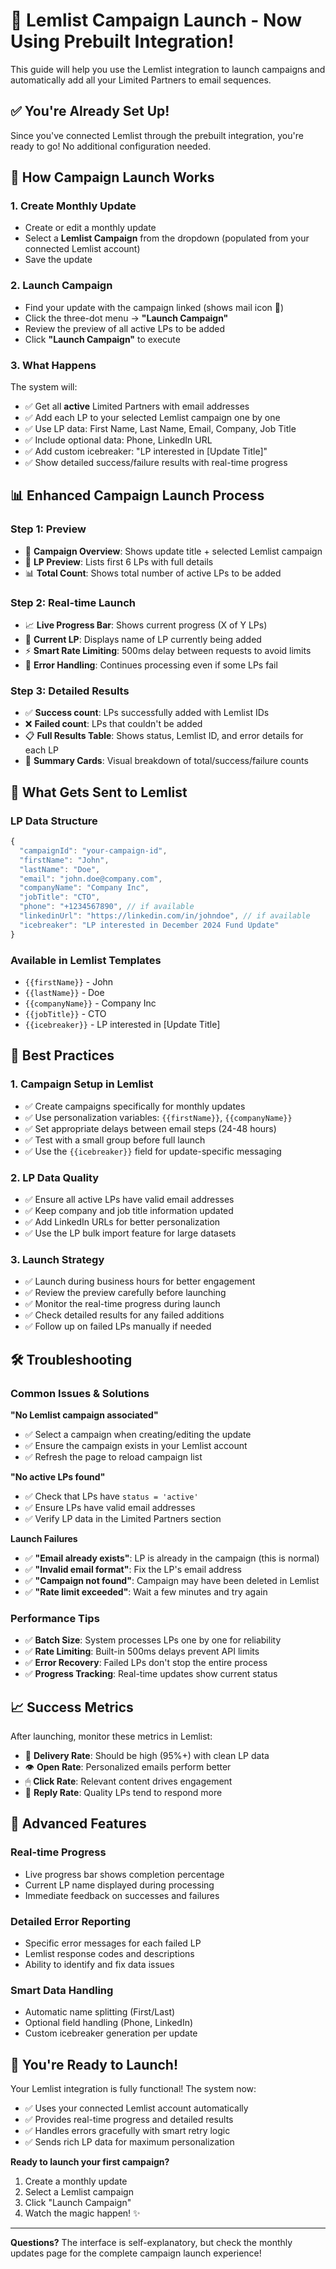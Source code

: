 # 🚀 Lemlist Campaign Launch - Now Using Prebuilt Integration!

This guide will help you use the Lemlist integration to launch campaigns and automatically add all your Limited Partners to email sequences.

## ✅ You're Already Set Up!

Since you've connected Lemlist through the prebuilt integration, you're ready to go! No additional configuration needed.

## 🎯 How Campaign Launch Works

### 1. Create Monthly Update
- Create or edit a monthly update
- Select a **Lemlist Campaign** from the dropdown (populated from your connected Lemlist account)
- Save the update

### 2. Launch Campaign
- Find your update with the campaign linked (shows mail icon 📧)
- Click the three-dot menu → **"Launch Campaign"**
- Review the preview of all active LPs to be added
- Click **"Launch Campaign"** to execute

### 3. What Happens
The system will:
- ✅ Get all **active** Limited Partners with email addresses
- ✅ Add each LP to your selected Lemlist campaign one by one
- ✅ Use LP data: First Name, Last Name, Email, Company, Job Title
- ✅ Include optional data: Phone, LinkedIn URL
- ✅ Add custom icebreaker: "LP interested in [Update Title]"
- ✅ Show detailed success/failure results with real-time progress

## 📊 Enhanced Campaign Launch Process

### Step 1: Preview
- 🎯 **Campaign Overview**: Shows update title + selected Lemlist campaign
- 👥 **LP Preview**: Lists first 6 LPs with full details
- 📊 **Total Count**: Shows total number of active LPs to be added

### Step 2: Real-time Launch
- 📈 **Live Progress Bar**: Shows current progress (X of Y LPs)
- 👤 **Current LP**: Displays name of LP currently being added  
- ⚡ **Smart Rate Limiting**: 500ms delay between requests to avoid limits
- 🔄 **Error Handling**: Continues processing even if some LPs fail

### Step 3: Detailed Results
- ✅ **Success count**: LPs successfully added with Lemlist IDs
- ❌ **Failed count**: LPs that couldn't be added
- 📋 **Full Results Table**: Shows status, Lemlist ID, and error details for each LP
- 🎯 **Summary Cards**: Visual breakdown of total/success/failure counts

## 🔗 What Gets Sent to Lemlist

### LP Data Structure
```javascript
{
  "campaignId": "your-campaign-id",
  "firstName": "John",
  "lastName": "Doe", 
  "email": "john.doe@company.com",
  "companyName": "Company Inc",
  "jobTitle": "CTO",
  "phone": "+1234567890", // if available
  "linkedinUrl": "https://linkedin.com/in/johndoe", // if available
  "icebreaker": "LP interested in December 2024 Fund Update"
}
```

### Available in Lemlist Templates
- `{{firstName}}` - John
- `{{lastName}}` - Doe
- `{{companyName}}` - Company Inc
- `{{jobTitle}}` - CTO
- `{{icebreaker}}` - LP interested in [Update Title]

## 📝 Best Practices

### 1. Campaign Setup in Lemlist
- ✅ Create campaigns specifically for monthly updates
- ✅ Use personalization variables: `{{firstName}}`, `{{companyName}}`
- ✅ Set appropriate delays between email steps (24-48 hours)
- ✅ Test with a small group before full launch
- ✅ Use the `{{icebreaker}}` field for update-specific messaging

### 2. LP Data Quality
- ✅ Ensure all active LPs have valid email addresses
- ✅ Keep company and job title information updated
- ✅ Add LinkedIn URLs for better personalization
- ✅ Use the LP bulk import feature for large datasets

### 3. Launch Strategy
- ✅ Launch during business hours for better engagement
- ✅ Review the preview carefully before launching  
- ✅ Monitor the real-time progress during launch
- ✅ Check detailed results for any failed additions
- ✅ Follow up on failed LPs manually if needed

## 🛠 Troubleshooting

### Common Issues & Solutions

**"No Lemlist campaign associated"**
- ✅ Select a campaign when creating/editing the update
- ✅ Ensure the campaign exists in your Lemlist account
- ✅ Refresh the page to reload campaign list

**"No active LPs found"**
- ✅ Check that LPs have `status = 'active'` 
- ✅ Ensure LPs have valid email addresses
- ✅ Verify LP data in the Limited Partners section

**Launch Failures**
- ✅ **"Email already exists"**: LP is already in the campaign (this is normal)
- ✅ **"Invalid email format"**: Fix the LP's email address
- ✅ **"Campaign not found"**: Campaign may have been deleted in Lemlist
- ✅ **"Rate limit exceeded"**: Wait a few minutes and try again

### Performance Tips
- ✅ **Batch Size**: System processes LPs one by one for reliability
- ✅ **Rate Limiting**: Built-in 500ms delays prevent API limits
- ✅ **Error Recovery**: Failed LPs don't stop the entire process
- ✅ **Progress Tracking**: Real-time updates show current status

## 📈 Success Metrics

After launching, monitor these metrics in Lemlist:
- 📧 **Delivery Rate**: Should be high (95%+) with clean LP data
- 👁 **Open Rate**: Personalized emails perform better
- 🖱 **Click Rate**: Relevant content drives engagement
- 💬 **Reply Rate**: Quality LPs tend to respond more

## 🎉 Advanced Features

### Real-time Progress
- Live progress bar shows completion percentage
- Current LP name displayed during processing
- Immediate feedback on successes and failures

### Detailed Error Reporting
- Specific error messages for each failed LP
- Lemlist response codes and descriptions  
- Ability to identify and fix data issues

### Smart Data Handling
- Automatic name splitting (First/Last)
- Optional field handling (Phone, LinkedIn)
- Custom icebreaker generation per update

## 🎯 You're Ready to Launch!

Your Lemlist integration is fully functional! The system now:
- ✅ Uses your connected Lemlist account automatically
- ✅ Provides real-time progress and detailed results
- ✅ Handles errors gracefully with smart retry logic
- ✅ Sends rich LP data for maximum personalization

**Ready to launch your first campaign?**
1. Create a monthly update
2. Select a Lemlist campaign
3. Click "Launch Campaign"
4. Watch the magic happen! ✨

---

**Questions?** The interface is self-explanatory, but check the monthly updates page for the complete campaign launch experience!